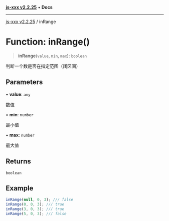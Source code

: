 [**js-xxx v2.2.25**](../README.md) • **Docs**

***

[js-xxx v2.2.25](../README.md) / inRange

# Function: inRange()

> **inRange**(`value`, `min`, `max`): `boolean`

判断一个数是否在指定范围（闭区间）

## Parameters

• **value**: `any`

数值

• **min**: `number`

最小值

• **max**: `number`

最大值

## Returns

`boolean`

## Example

```ts
inRange(null, 0, 3); /// false
inRange(0, 0, 3); /// true
inRange(3, 0, 3); /// true
inRange(5, 0, 3); /// false
```
